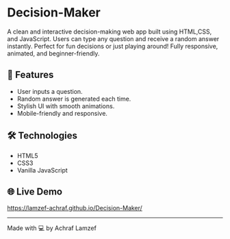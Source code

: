 # Decision-Maker
A clean and interactive decision-making web app built using HTML,CSS, and JavaScript. Users can type any question and receive a random answer instantly. Perfect for fun decisions or just playing around! Fully responsive, animated, and beginner-friendly.

## 🚀 Features
- User inputs a question.
- Random answer is generated each time.
- Stylish UI with smooth animations.
- Mobile-friendly and responsive.

## 🛠 Technologies
- HTML5
- CSS3
- Vanilla JavaScript

## 🌐 Live Demo
https://lamzef-achraf.github.io/Decision-Maker/

---

Made with 💻 by Achraf Lamzef
